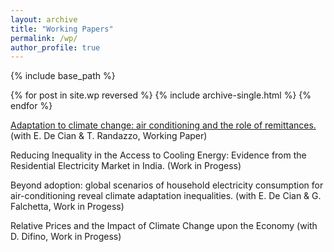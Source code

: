 ```yaml
---
layout: archive
title: "Working Papers"
permalink: /wp/
author_profile: true
---
```


{% include base_path %}

{% for post in site.wp reversed %}
  {% include archive-single.html %}
{% endfor %}

[Adaptation to climate change: air conditioning and the role of remittances.](https://fpavanello.github.io/files/Randazzo_et_al_WP.pdf) (with E. De Cian & T. Randazzo, Working Paper)

Reducing Inequality in the Access to Cooling Energy: Evidence from the Residential Electricity Market in India. (Work in Progess)

Beyond adoption: global scenarios of household electricity consumption for air-conditioning reveal climate adaptation inequalities. (with E. De Cian & G. Falchetta, Work in Progess)

Relative Prices and the Impact of Climate Change upon the Economy (with D. Difino, Work in Progess)
